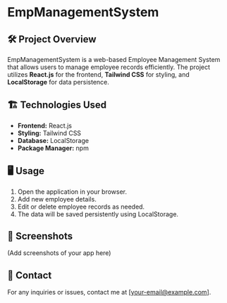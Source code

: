 # EmpManagementSystem

## 🛠️ Project Overview
EmpManagementSystem is a web-based Employee Management System that allows users to manage employee records efficiently. The project utilizes **React.js** for the frontend, **Tailwind CSS** for styling, and **LocalStorage** for data persistence.



## 🏗️ Technologies Used
- **Frontend:** React.js
- **Styling:** Tailwind CSS
- **Database:** LocalStorage
- **Package Manager:** npm



## 🖥️ Usage
1. Open the application in your browser.
2. Add new employee details.
3. Edit or delete employee records as needed.
4. The data will be saved persistently using LocalStorage.

## 📸 Screenshots
(Add screenshots of your app here)


## 📩 Contact
For any inquiries or issues, contact me at [your-email@example.com].

